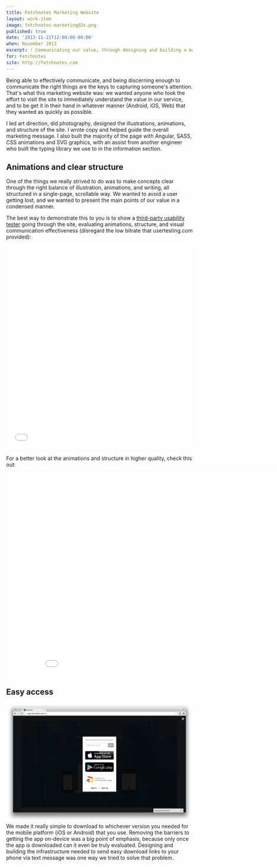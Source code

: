 ```yaml
---
title: Fetchnotes Marketing Website
layout: work-item
image: fetchnotes-marketing@2x.png
published: true
date: '2013-11-21T12:00:00-00:00'
when: November 2013
excerpt: ! Communicating our value, through designing and building a marketing website with beautiful animations and illustrations.
for: Fetchnotes
site: http://fetchnotes.com
---
```


Being able to effectively communicate, and being discerning enough to communicate the right things are the keys to capturing someone's attention. That's what this marketing website was: we wanted anyone who took the effort to visit the site to immediately understand the value in our service, and to be get it in their hand in whatever manner (Android, iOS, Web) that they wanted as quickly as possible.

I led art direction, did photography, designed the illustrations, animations, and structure of the site. I wrote copy and helped guide the overall marketing message. I also built the majority of the page with Angular, SASS, CSS animations and SVG graphics, with an assist from another engineer who built the typing library we use to in the information section.

## Animations and clear structure

One of the things we really strived to do was to make concepts clear through the right balance of illustration, animations, and writing, all structured in a single-page, scrollable way. We wanted to avoid a user getting lost, and we wanted to present the main points of our value in a condensed manner.

The best way to demonstrate this to you is to show a <a href="http://www.usertesting.com/">third-party usability tester</a> going through the site, evaluating animations, structure, and visual communication effectiveness (disregard the low bitrate that usertesting.com provided): 

<iframe src="//player.vimeo.com/video/111701279" style="max-width: 100%;" width="900" height="549" frameborder="0" webkitallowfullscreen mozallowfullscreen allowfullscreen></iframe>

For a better look at the animations and structure in higher quality, check this out:

<iframe src="//player.vimeo.com/video/111807800" width="900" height="545" frameborder="0" webkitallowfullscreen mozallowfullscreen allowfullscreen></iframe>

## Easy access

![](/images/text-link.png) We made it really simple to download to whichever version you needed for the mobile platform (iOS or Android) that you use. Removing the barriers to getting the app on-device was a big point of emphasis, because only once the app is downloaded can it even be truly evaluated. Designing and building the infrastructure needed to send easy download links to your phone via text message was one way we tried to solve that problem.
